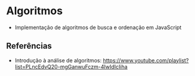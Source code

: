 # Algoritmos

* Implementação de algoritmos de busca e ordenação em JavaScript

## Referências

* Introdução à análise de algoritmos: <https://www.youtube.com/playlist?list=PLncEdvQ20-mgGanwuFczm-4IwIdIcIiha>
